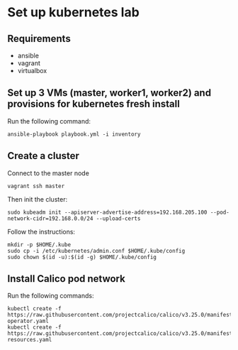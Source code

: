 # Set up kubernetes lab

## Requirements

- ansible
- vagrant
- virtualbox

## Set up 3 VMs (master, worker1, worker2) and provisions for kubernetes fresh install

Run the following command:
```
ansible-playbook playbook.yml -i inventory
```

## Create a cluster

Connect to the master node
```
vagrant ssh master
```

Then init the cluster:
```
sudo kubeadm init --apiserver-advertise-address=192.168.205.100 --pod-network-cidr=192.168.0.0/24 --upload-certs
```

Follow the instructions:
```
mkdir -p $HOME/.kube                                                                                                              
sudo cp -i /etc/kubernetes/admin.conf $HOME/.kube/config                                                                          
sudo chown $(id -u):$(id -g) $HOME/.kube/config
```

## Install Calico pod network

Run the following commands:
```
kubectl create -f https://raw.githubusercontent.com/projectcalico/calico/v3.25.0/manifests/tigera-operator.yaml
kubectl create -f https://raw.githubusercontent.com/projectcalico/calico/v3.25.0/manifests/custom-resources.yaml
```


